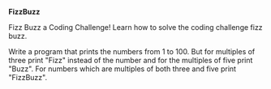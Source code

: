 **FizzBuzz**

Fizz Buzz a Coding Challenge! Learn how to solve the coding challenge fizz buzz.

Write a program that prints the numbers from 1 to 100. But for multiples of three print "Fizz" instead of the number and for the multiples of five print "Buzz". For numbers which are multiples of both three and five print "FizzBuzz".


